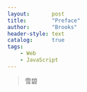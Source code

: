 ```yaml
---
layout:       post
title:        "Preface"
author:       "Brooks"
header-style: text
catalog:      true
tags:
    - Web
    - JavaScript
---
```


> 雪碧